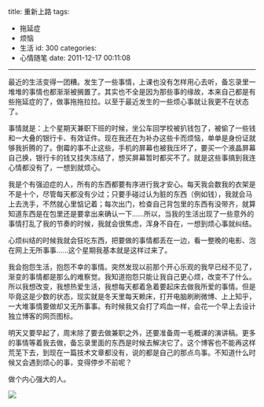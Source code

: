 title: 重新上路
tags:
  - 拖延症
  - 烦恼
  - 生活
id: 300
categories:
  - 心情随笔
date: 2011-12-17 00:11:08
---

最近的生活变得一团糟。发生了一些事情，上课也没有怎样用心去听，备忘录里一堆堆的事情也都渐渐被搁置了。其实也不全是因为那些事的缘故，本来自己都是有些拖延症的了，做事拖拖拉拉。以至于最近发生的一些烦心事就让我更不在状态了。

事情就是：上个星期天兼职下班的时候，坐公车回学校被扒钱包了，被偷了一些钱和一大叠的银行卡、有效证件。现在我还在为补办这些卡而烦恼，单单是身份证就够我折腾的了。倒霉的事不止这些，手机的屏幕也被我压坏了，要买一个液晶屏幕自己换，银行卡的钱又挂失冻结了，想买屏幕暂时都买不了。就是这些事搞到我连心情都没有了，一想到就烦心。

<!--more-->

我是个有强迫症的人，所有的东西都要有序进行我才安心。每天我会数我的衣架是不是十个，尽管每天都没有少过；只要手碰过认为脏的东西（例如钱），我就会马上去洗手，不然就心里惦记着；每次出门，检查自己背包里的东西有没带齐，就算知道东西是在包里还是要拿出来确认一下......所以，当我的生活出现了一些意外的事情打乱了我的节奏的时候，我就会很焦虑，浑身不自在，一想到烦心事就纠结。

心烦纠结的时候我就会狂吃东西，把要做的事情都丢在一边，看一整晚的电影、泡在网上无所事事......这个星期我基本就是这样过来了。

我会抱怨生活，抱怨不幸的事情。突然发现以前那个开心乐观的我早已经不见了，渐变的事情都是那么的难察觉。我知道抱怨只能让我自己更心烦，改变不了什么。所以我想改变，我想热爱生活，我想每天都着急着要起床去做我所爱的事情。但是毕竟这是少数的状态，现实就是冬天里每天赖床，打开电脑刷刷微博、上上知乎，一大堆事情要做却又无所事事。有时候我又会打了鸡血一样，会花一个早上去设计独立博客的网页图标。

明天又要早起了，周末除了要去做兼职之外，还要准备周一毛概课的演讲稿。更多的事情等着我去做，备忘录里面的东西是时候去解决它了。这个博客也不能再这样荒芜下去，到现在一篇技术文章都没有，说的都是自己的那点鸟事。不知道什么时候又会遇到烦心的事，变得停步不前呢？

做个内心强大的人。

![](/uploads/edward.jpg)
